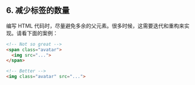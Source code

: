 <a name="html-reducing-markup"></a>
## 6. 减少标签的数量
编写 HTML 代码时，尽量避免多余的父元素。很多时候，这需要迭代和重构来实现。请看下面的案例：
```html
<!-- Not so great -->
<span class="avatar">
  <img src="...">
</span>

<!-- Better -->
<img class="avatar" src="...">
```

